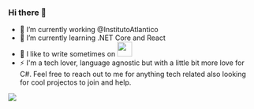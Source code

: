 ### Hi there 👋


- 🔭 I’m currently working @InstitutoAtlantico
- 🌱 I’m currently learning .NET Core and React
- 💬 I like to write sometimes on <img src="https://d2fltix0v2e0sb.cloudfront.net/dev-badge.svg" width="30" height="30">
- ⚡ I'm a tech lover, language agnostic but with a little bit more love for C#. Feel free to reach out to me for anything tech related 
also looking for cool projectos to join and help.

<img src="https://media.giphy.com/media/3o7TKEc156FfMCbAty/giphy.gif">
